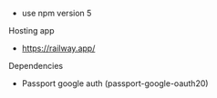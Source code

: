 - use npm version 5

Hosting app

- https://railway.app/

Dependencies

- Passport google auth (passport-google-oauth20)
